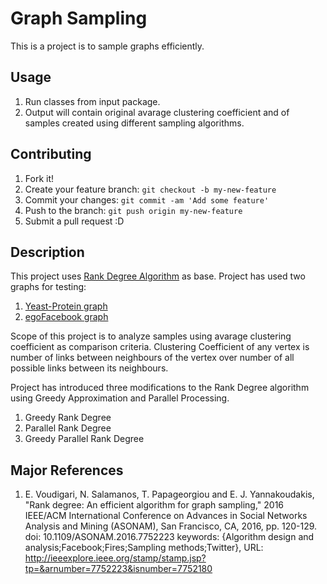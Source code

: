 # Graph Sampling
This is a project is to sample graphs efficiently.

## Usage
1. Run classes from input package.
2. Output will contain original avarage clustering coefficient and of samples created using different sampling algorithms.

## Contributing
1. Fork it!
2. Create your feature branch: `git checkout -b my-new-feature`
3. Commit your changes: `git commit -am 'Add some feature'`
4. Push to the branch: `git push origin my-new-feature`
5. Submit a pull request :D

## Description
This project uses [Rank Degree Algorithm](http://ieeexplore.ieee.org/document/7752223/) as base. Project has used two graphs for testing:

1. [Yeast-Protein graph](http://vlado.fmf.uni-lj.si/pub/networks/Data/bio/Yeast/Yeast.htm)
2. [egoFacebook graph](https://snap.stanford.edu/data/egonets-Facebook.html)

Scope of this project is to analyze samples using avarage clustering coefficient as comparison criteria.
Clustering Coefficient of any vertex is number of links between neighbours of the vertex over number of all possible links between its neighbours.

Project has introduced three modifications to the Rank Degree algorithm using Greedy Approximation and Parallel Processing.

1. Greedy Rank Degree
2. Parallel Rank Degree
3. Greedy Parallel Rank Degree

## Major References
1. E. Voudigari, N. Salamanos, T. Papageorgiou and E. J. Yannakoudakis, "Rank degree: An efficient algorithm for graph sampling," 2016 IEEE/ACM International Conference on Advances in Social Networks Analysis and Mining (ASONAM), San Francisco, CA, 2016, pp. 120-129.
doi: 10.1109/ASONAM.2016.7752223
keywords: {Algorithm design and analysis;Facebook;Fires;Sampling methods;Twitter},
URL: http://ieeexplore.ieee.org/stamp/stamp.jsp?tp=&arnumber=7752223&isnumber=7752180
